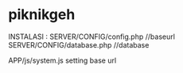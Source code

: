 # piknikgeh

INSTALASI :
SERVER/CONFIG/config.php //baseurl
SERVER/CONFIG/database.php //database

APP/js/system.js
setting base url
